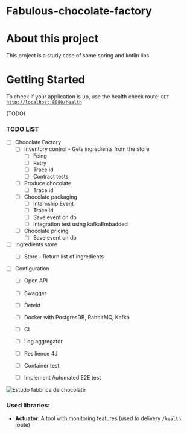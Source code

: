 # Fabulous-chocolate-factory


# About this project

This project is a study case of some spring and kotlin libs

# Getting Started

To check if your application is up, use the health check route: `GET` [`http://localhost:8080/health`](http://localhost:8080/health)

(TODO)

### TODO LIST
- [ ] Chocolate Factory
    - [ ] Inventory control - Gets ingredients from the store
        - [ ] Feing 
        - [ ] Retry
        - [ ] Trace id
        - [ ] Contract tests
    - [ ] Produce chocolate
        - [ ] Trace id
    - [ ] Chocolate packaging
        - [ ] Internship Event
        - [ ] Trace id
        - [ ] Save event on db
        - [ ] Integration test using kafkaEmbadded
    - [ ] Chocolate pricing
        - [ ] Save event on db
- [ ] Ingredients store
    - [ ] Store - Return list of ingredients


- [ ] Configuration
    - [ ] Open API
    - [ ] Swagger
    - [ ] Detekt
    - [ ] Docker with PostgresDB, RabbitMQ, Kafka
    - [ ] CI
    - [ ] Log aggregator
    - [ ] Resilience 4J
    - [ ] Container test
    - [ ] Implement Automated E2E test


![Estudo fabbrica de chocolate](https://user-images.githubusercontent.com/9336327/130460549-dc6b73e6-edcc-46fe-9408-da39989f5463.png)


### Used libraries:
* **Actuator**: A tool with monitoring features (used to delivery `/health` route)
